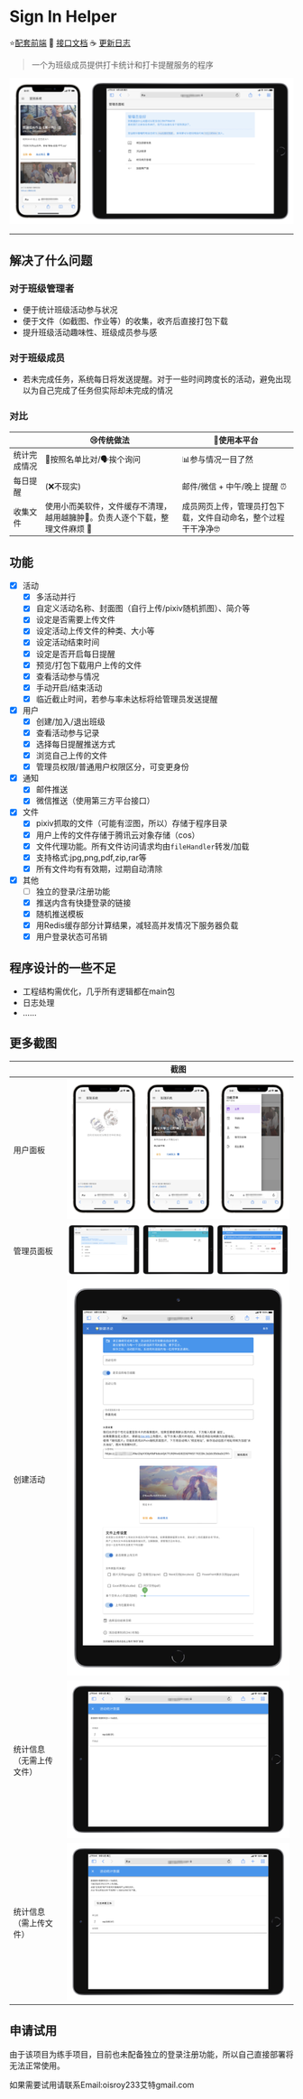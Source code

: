# Sign In Helper

⭐️[配套前端](https://github.com/rroy233/signin-helper-frontend)   🌈  [接口文档](/docs/devDoc.v1.md)  ☕️  [更新日志](CHANGELOG.md)

> 一个为班级成员提供打卡统计和打卡提醒服务的程序

![cover](docs/images/cover.jpg)

------



## 解决了什么问题

### 对于班级管理者

- 便于统计班级活动参与状况
- 便于文件（如截图、作业等）的收集，收齐后直接打包下载
- 提升班级活动趣味性、班级成员参与感

### 对于班级成员

- 若未完成任务，系统每日将发送提醒。对于一些时间跨度长的活动，避免出现以为自己完成了任务但实际却未完成的情况

### 对比

|              | 😢传统做法                                                    | 🥳使用本平台                                                  |
| ------------ | ------------------------------------------------------------ | ------------------------------------------------------------ |
| 统计完成情况 | 📝按照名单比对/🗣挨个询问                                      | 📊参与情况一目了然                                            |
| 每日提醒     | (❌不现实)                                                    | 邮件/微信 + 中午/晚上 提醒 ⏰                                 |
| 收集文件     | 使用小而美软件，文件缓存不清理，越用越臃肿💢。负责人逐个下载，整理文件麻烦 🤯 | 成员网页上传，管理员打包下载，文件自动命名，整个过程干干净净🤓 |


## 功能

- [x] 活动
  - [x] 多活动并行
  - [x] 自定义活动名称、封面图（自行上传/pixiv随机抓图）、简介等
  - [x] 设定是否需要上传文件
  - [x] 设定活动上传文件的种类、大小等
  - [x] 设定活动结束时间
  - [x] 设定是否开启每日提醒
  - [x] 预览/打包下载用户上传的文件
  - [x] 查看活动参与情况
  - [x] 手动开启/结束活动
  - [x] 临近截止时间，若参与率未达标将给管理员发送提醒
- [x] 用户
  - [x] 创建/加入/退出班级
  - [x] 查看活动参与记录
  - [x] 选择每日提醒推送方式
  - [x] 浏览自己上传的文件
  - [x] 管理员权限/普通用户权限区分，可变更身份
- [x] 通知
  - [x] 邮件推送
  - [x] 微信推送（使用第三方平台接口）
- [x] 文件
  - [x] pixiv抓取的文件（可能有涩图，所以）存储于程序目录
  - [x] 用户上传的文件存储于腾讯云对象存储（cos）
  - [x] 文件代理功能。所有文件访问请求均由`fileHandler`转发/加载
  - [x] 支持格式:jpg,png,pdf,zip,rar等
  - [x] 所有文件均有有效期，过期自动清除
- [x] 其他
  - [ ] 独立的登录/注册功能
  - [x] 推送内含有快捷登录的链接
  - [x] 随机推送模板
  - [x] 用Redis缓存部分计算结果，减轻高并发情况下服务器负载
  - [x] 用户登录状态可吊销

## 程序设计的一些不足

- 工程结构需优化，几乎所有逻辑都在main包
- 日志处理
- ……

##  更多截图

|                          | 截图                                |
| ------------------------ | ----------------------------------- |
| 用户面板                 | ![image01](docs/images/image01.jpg) |
| 管理员面板               | ![image02](docs/images/image02.jpg) |
| 创建活动                 | ![image03](docs/images/image03.jpg) |
| 统计信息（无需上传文件） | ![image04](docs/images/image04.jpg) |
| 统计信息（需上传文件）   | ![image05](docs/images/image05.jpg) |


## 申请试用

由于该项目为练手项目，目前也未配备独立的登录注册功能，所以自己直接部署将无法正常使用。

如果需要试用请联系Email:oisroy233艾特gmail.com
